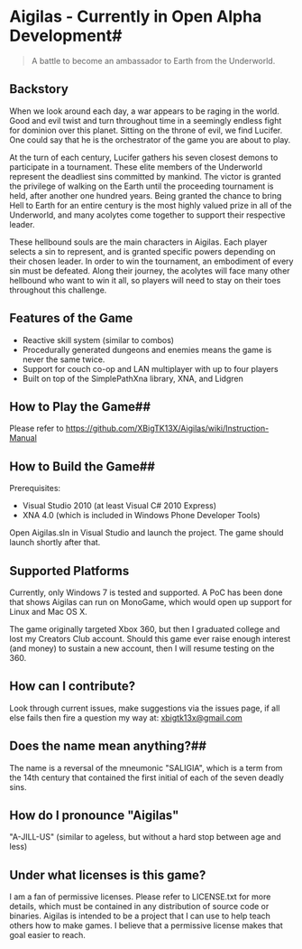 # Aigilas - Currently in Open Alpha Development#
> A battle to become an ambassador to Earth from the Underworld.

## Backstory ##
When we look around each day, a war appears to be raging in the world. Good and evil twist and turn throughout time in a seemingly endless fight for dominion over this planet. Sitting on the throne of evil, we find Lucifer. One could say that he is the orchestrator of the game you are about to play.

At the turn of each century, Lucifer gathers his seven closest demons to participate in a tournament. These elite members of the Underworld represent the deadliest sins committed by mankind. The victor is granted the privilege of walking on the Earth until the proceeding tournament is held, after another one hundred years. Being granted the chance to bring Hell to Earth for an entire century is the most highly valued prize in all of the Underworld, and many acolytes come together to support their respective leader.

These hellbound souls are the main characters in Aigilas. Each player selects a sin to represent, and is granted specific powers depending on their chosen leader. In order to win the tournament, an embodiment of every sin must be defeated. Along their journey, the acolytes will face many other hellbound who want to win it all, so players will need to stay on their toes throughout this challenge.

## Features of the Game ##
* Reactive skill system (similar to combos)
* Procedurally generated dungeons and enemies means the game is never the same twice.
* Support for couch co-op and LAN multiplayer with up to four players
* Built on top of the SimplePathXna library, XNA, and Lidgren

## How to Play the Game##
Please refer to <https://github.com/XBigTK13X/Aigilas/wiki/Instruction-Manual>

## How to Build the Game##
Prerequisites:

* Visual Studio 2010 (at least Visual C# 2010 Express)
* XNA 4.0 (which is included in Windows Phone Developer Tools)

Open Aigilas.sln in Visual Studio and launch the project. The game should launch shortly after that.

## Supported Platforms ##
Currently, only Windows 7 is tested and supported. A PoC has been done that shows Aigilas can run on MonoGame, which would open up support for Linux and Mac OS X.

The game originally targeted Xbox 360, but then I graduated college and lost my Creators Club account. Should this game ever raise enough interest (and money) to sustain a new account, then I will resume testing on the 360.

## How can I contribute? ##
Look through current issues, make suggestions via the issues page, if all else fails then fire a question my way at: xbigtk13x@gmail.com

## Does the name mean anything?##
The name is a reversal of the mneumonic "SALIGIA", which is a term from the 14th century that contained the first initial of each of the seven deadly sins.

## How do I pronounce "Aigilas" ##
"A-JILL-US" (similar to ageless, but without a hard stop between age and less)

## Under what licenses is this game? ##
I am a fan of permissive licenses. Please refer to LICENSE.txt for more details, which must be contained in any distribution of source code or binaries. Aigilas is intended to be a project that I can use to help teach others how to make games. I believe that a permissive license makes that goal easier to reach.